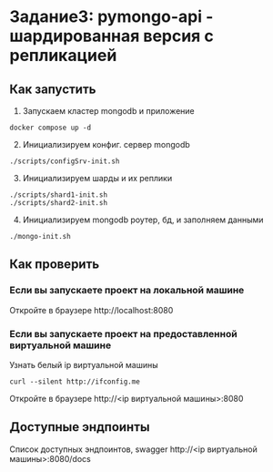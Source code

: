 # Задание3: pymongo-api - шардированная версия с репликацией

## Как запустить

1. Запускаем кластер mongodb и приложение

```shell
docker compose up -d
```

2. Инициализируем конфиг. сервер mongodb

```shell
./scripts/configSrv-init.sh
```

3. Инициализируем шарды и их реплики

```shell
./scripts/shard1-init.sh
./scripts/shard2-init.sh
```

4. Инициализируем mongodb роутер, бд, и заполняем данными

```shell
./mongo-init.sh
```

## Как проверить

### Если вы запускаете проект на локальной машине

Откройте в браузере http://localhost:8080

### Если вы запускаете проект на предоставленной виртуальной машине

Узнать белый ip виртуальной машины

```shell
curl --silent http://ifconfig.me
```

Откройте в браузере http://<ip виртуальной машины>:8080

## Доступные эндпоинты

Список доступных эндпоинтов, swagger http://<ip виртуальной машины>:8080/docs